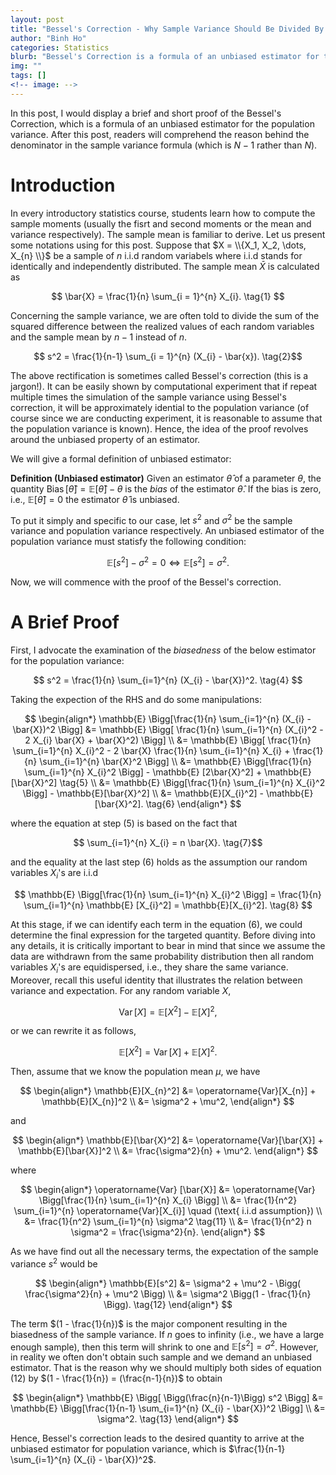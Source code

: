 ```yaml
---
layout: post
title: "Bessel's Correction - Why Sample Variance Should Be Divided By N-1"
author: "Binh Ho"
categories: Statistics
blurb: "Bessel's Correction is a formula of an unbiased estimator for the population variance."
img: ""
tags: []
<!-- image: -->
---
```


In this post, I would display a brief and short proof of the Bessel's Correction, which is a formula of an unbiased estimator for the population variance. After this post, readers will comprehend the reason behind the denominator in the sample variance formula (which is $N-1$ rather than $N$). 

# **Introduction**
In every introductory statistics course, students learn how to compute the sample moments (usually the fisrt and second moments or the mean and variance respectively). The sample mean is familiar to derive. Let us present some notations using for this post. Suppose that $X = \\{X_1, X_2, \dots, X_{n} \\}$ be a sample of $n$ i.i.d random variabels where i.i.d stands for identically and independently distributed. The sample mean $\bar{X}$ is calculated as

$$ \bar{X} = \frac{1}{n} \sum_{i = 1}^{n} X_{i}. \tag{1} $$ 

Concerning the sample variance, we are often told to divide the sum of the squared difference between the realized values of each random variables and the sample mean by $n-1$ instead of $n$.

$$ s^2 = \frac{1}{n-1} \sum_{i = 1}^{n} (X_{i} - \bar{x}). \tag{2}$$

The above rectification is sometimes called Bessel's correction (this is a jargon!). It can be easily shown by computational experiment that if repeat multiple times the simulation of the sample variance using Bessel's correction, it will be approximately idential to the population variance (of course since we are conducting experiment, it is reasonable to assume that the population variance is known). Hence, the idea of the proof revolves around the unbiased property of an estimator. 

We will give a formal definition of unbiased estimator:

**Definition (Unbiased estimator)** Given an estimator $\hat{\theta}$ of a parameter $\theta$, the quantity $\operatorname{Bias} [\hat{\theta}] = \mathbb{E}[\hat{\theta}] - \theta$ is the *bias* of the estimator $\hat{\theta}$. If the bias is zero, i.e., $\mathbb{E}[\hat{\theta}] = 0$ the estimator $\hat{\theta}$ is unbiased. 

To put it simply and specific to our case, let $s^2$ and $\sigma^2$ be the sample variance and population variance respectively. An unbiased estimator of the population variance must statisfy the following condition:

$$ \mathbb{E} [s^2] - \sigma^2 = 0 \Leftrightarrow \mathbb{E} [s^2] = \sigma^2. \tag{3} $$

Now, we will commence with the proof of the Bessel's correction.

# **A Brief Proof**
First, I advocate the examination of the *biasedness* of the below estimator for the population variance:

$$ s^2 = \frac{1}{n} \sum_{i=1}^{n} (X_{i} - \bar{X})^2. \tag{4} $$

Taking the expection of the RHS and do some manipulations:

$$
\begin{align*}
\mathbb{E} \Bigg[\frac{1}{n} \sum_{i=1}^{n} (X_{i} - \bar{X})^2 \Bigg] &= \mathbb{E} \Bigg[ \frac{1}{n} \sum_{i=1}^{n} (X_{i}^2 - 2 X_{i} \bar{X} + \bar{X}^2) \Bigg] \\
&= \mathbb{E} \Bigg[ \frac{1}{n} \sum_{i=1}^{n} X_{i}^2 - 2 \bar{X} \frac{1}{n} \sum_{i=1}^{n} X_{i} + \frac{1}{n} \sum_{i=1}^{n} \bar{X}^2 \Bigg] \\
&= \mathbb{E} \Bigg[\frac{1}{n} \sum_{i=1}^{n} X_{i}^2 \Bigg] - \mathbb{E} [2\bar{X}^2] + \mathbb{E}[\bar{X}^2] \tag{5} \\
&= \mathbb{E} \Bigg[\frac{1}{n} \sum_{i=1}^{n} X_{i}^2 \Bigg] - \mathbb{E}[\bar{X}^2] \\
&= \mathbb{E}[X_{i}^2] - \mathbb{E}[\bar{X}^2]. \tag{6}
\end{align*}
$$

where the equation at step (5) is based on the fact that

$$  \sum_{i=1}^{n} X_{i} = n \bar{X}. \tag{7}$$

and the equality at the last step (6) holds as the assumption our random variables $X_{i}$'s are i.i.d 

$$ \mathbb{E}  \Bigg[\frac{1}{n} \sum_{i=1}^{n} X_{i}^2 \Bigg] = \frac{1}{n} \sum_{i=1}^{n} \mathbb{E} [X_{i}^2] = \mathbb{E}[X_{i}^2]. \tag{8} $$

At this stage, if we can identify each term in the equation (6), we could determine the final expression for the targeted quantity. Before diving into any details, it is critically important to bear in mind that since we assume the data are withdrawn from the same probability distribution then all random variables $X_{i}$'s are equidispersed, i.e., they share the same variance. Moreover, recall this useful identity that illustrates the relation between variance and expectation. For any random variable $X$,

$$ \operatorname{Var}[X] = \mathbb{E}[X^2] - \mathbb{E}[X]^2, \tag{9}$$

or we can rewrite it as follows,

$$ \mathbb{E}[X^2] = \operatorname{Var}[X] + \mathbb{E}[X]^2. \tag{10}$$

Then, assume that we know the population mean $\mu$, we have

$$
\begin{align*}
\mathbb{E}[X_{n}^2] &= \operatorname{Var}[X_{n}] + \mathbb{E}[X_{n}]^2 \\
&= \sigma^2 + \mu^2, 
\end{align*}
$$

and 

$$
\begin{align*}
\mathbb{E}[\bar{X}^2] &= \operatorname{Var}[\bar{X}] + \mathbb{E}[\bar{X}]^2 \\
&= \frac{\sigma^2}{n} + \mu^2. 
\end{align*}
$$

where 

$$
\begin{align*}
\operatorname{Var} [\bar{X}] &= \operatorname{Var} \Bigg[\frac{1}{n} \sum_{i=1}^{n} X_{i} \Bigg] \\
&= \frac{1}{n^2} \sum_{i=1}^{n} \operatorname{Var}[X_{i}] \quad (\text{ i.i.d assumption}) \\
&= \frac{1}{n^2} \sum_{i=1}^{n} \sigma^2 \tag{11} \\
&= \frac{1}{n^2} n \sigma^2 = \frac{\sigma^2}{n}.
\end{align*}
$$

As we have find out all the necessary terms, the expectation of the sample variance $s^2$ would be 

$$
\begin{align*}
\mathbb{E}[s^2] &= \sigma^2 + \mu^2 - \Bigg( \frac{\sigma^2}{n} + \mu^2 \Bigg) \\
&= \sigma^2 \Bigg(1 - \frac{1}{n} \Bigg). \tag{12}
\end{align*}
$$

The term $(1 - \frac{1}{n})$ is the major component resulting in the biasedness of the sample variance. If $n$ goes to infinity (i.e., we have a large enough sample), then this term will shrink to one and $\mathbb{E}[s^2] = \sigma^2$. However, in reality we often don't obtain such sample and we demand an unbiased estimator. That is the reason why we should multiply both sides of equation (12) by $(1 - \frac{1}{n}) = (\frac{n-1}{n})$ to obtain

$$
\begin{align*}
\mathbb{E} \Bigg[ \Bigg(\frac{n}{n-1}\Bigg) s^2 \Bigg] &= \mathbb{E} \Bigg[\frac{1}{n-1} \sum_{i=1}^{n} (X_{i} - \bar{X})^2 \Bigg] \\
&= \sigma^2. \tag{13}
\end{align*}
$$

Hence, Bessel's correction leads to the desired quantity to arrive at the unbiased estimator for population variance, which is $\frac{1}{n-1} \sum_{i=1}^{n} (X_{i} - \bar{X})^2$.


